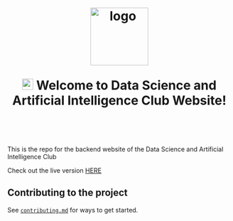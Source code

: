 <h1 align="center" style="margin-top: 1em; margin-bottom: 3em;">
  <p><a href="#"><img alt="logo" src="https://i.postimg.cc/25G19FJ7/DSAIC-OFFICIAL-LOGO.jpg" alt="dsaic" width="130"></a></p>
  <p> <img src="https://media.giphy.com/media/hvRJCLFzcasrR4ia7z/giphy.gif" alt="Waving Hand" width="25px" height="25px"> Welcome to Data Science and Artificial Intelligence Club Website!</p>
</h1>

This is the repo for the backend website of the Data Science and Artificial Intelligence Club

Check out the live version [HERE](https://github.com/DSAIC-Site/Backend)

## Contributing to the project


See [`contributing.md`](https://github.com/DSAIC-Site/Backend/blob/main/CONTRIBUTING.md) for ways to get started.

